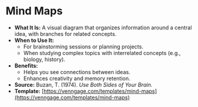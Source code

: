# **Mind Maps**

* **What It Is:** A visual diagram that organizes information around a central idea, with branches for related concepts.
* **When to Use It:**
    * For brainstorming sessions or planning projects.
    * When studying complex topics with interrelated concepts (e.g., biology, history).
* **Benefits:**
    * Helps you see connections between ideas.
    * Enhances creativity and memory retention.
* **Source:** Buzan, T. (1974). *Use Both Sides of Your Brain.*
* **Template:** [https://venngage.com/templates/mind-maps](https://venngage.com/templates/mind-maps) 